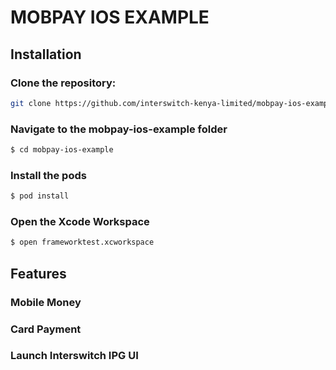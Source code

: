 # MOBPAY IOS EXAMPLE

## Installation
### Clone the repository:

```sh
git clone https://github.com/interswitch-kenya-limited/mobpay-ios-example.git
```
### Navigate to the mobpay-ios-example folder

```sh
$ cd mobpay-ios-example
```

### Install the pods

```sh
$ pod install
```

### Open the Xcode Workspace

```sh
$ open frameworktest.xcworkspace
```

## Features

### Mobile Money
### Card Payment

### Launch Interswitch IPG UI